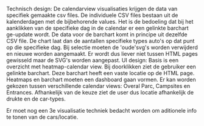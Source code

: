 Technisch design:
De calendarview visualisaties krijgen de data van specifiek gemaakte csv files. 
De individuele CSV files bestaan uit de kalenderdagen met de bijbehorende values.
Het is de bedoeling dat bij het aanklikken van de specifieke dag in de calendar er een gelinkte barchart ge-update wordt. 
De data voor de barchart komt in principe uit dezelfde CSV file. De chart laat dan de aantallen specifieke types auto's op dat punt op die specifieke dag.
Bij selectie moeten de 'oude'svg's worden verwijderd en nieuwe worden aangemaakt. Er wordt dus liever niet tussen HTML pages gewisseld maar de SVG's worden aangepast.
UI design:
Basis is een overzicht met heatmap-calendar view.
Bij doorklikken ziet de gebruiker een gelinkte barchart. Deze barchart heeft een vaste locatie op de HTML page. 
Heatmaps en barchart moeten een dashboard gaan vormen.
Er kan worden gekozen tussen verschillende calendar views: Overal Parc, Campsites en Entrances.
Afhankelijk van de keuze ziet de user dus locatie afhankelijk de drukte en de car-types.

Er moet nog een 3e visualisatie techniek bedacht worden om aditionele info te tonen van de cars/locatie. 

